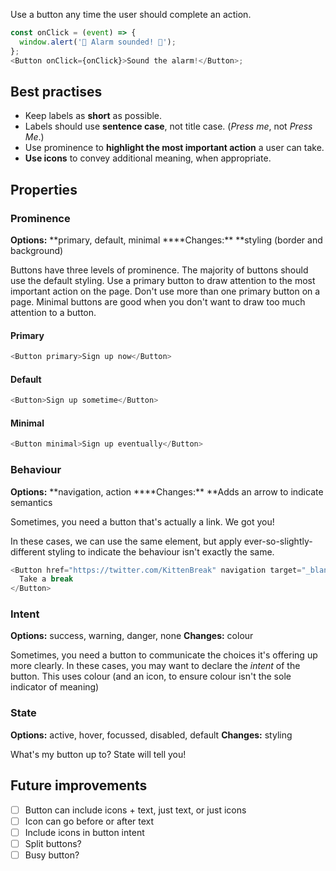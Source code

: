 Use a button any time the user should complete an action.

```js
const onClick = (event) => {
  window.alert('🚨 Alarm sounded! 🚨');
};
<Button onClick={onClick}>Sound the alarm!</Button>;
```

## Best practises

- Keep labels as **short** as possible.
- Labels should use **sentence case**, not title case. (_Press me_, not _Press Me_.)
- Use prominence to **highlight the most important action** a user can take.
- **Use icons** to convey additional meaning, when appropriate.

## Properties

### Prominence

**Options:** **primary, default, minimal \*\***Changes:\*\* \*\*styling (border and background)

Buttons have three levels of prominence. The majority of buttons should use the default styling. Use a primary button to draw attention to the most important action on the page. Don't use more than one primary button on a page. Minimal buttons are good when you don't want to draw too much attention to a button.

#### Primary

```js
<Button primary>Sign up now</Button>
```

#### Default

```js
<Button>Sign up sometime</Button>
```

#### Minimal

```js
<Button minimal>Sign up eventually</Button>
```

### **Behaviour**

**Options:** **navigation, action \*\***Changes:\*\* \*\*Adds an arrow to indicate semantics

Sometimes, you need a button that's actually a link. We got you!

In these cases, we can use the same element, but apply ever-so-slightly-different styling to indicate the behaviour isn't exactly the same.

```js
<Button href="https://twitter.com/KittenBreak" navigation target="_blank">
  Take a break
</Button>
```

### Intent

**Options:** success, warning, danger, none **Changes:** colour

Sometimes, you need a button to communicate the choices it's offering up more clearly. In these cases, you may want to declare the _intent_ of the button. This uses colour (and an icon, to ensure colour isn't the sole indicator of meaning)

### State

**Options:** active, hover, focussed, disabled, default **Changes:** styling

What's my button up to? State will tell you!

## Future improvements

- [ ] Button can include icons + text, just text, or just icons
- [ ] Icon can go before or after text
- [ ] Include icons in button intent
- [ ] Split buttons?
- [ ] Busy button?
